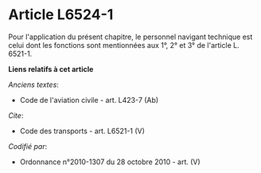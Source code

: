 # Article L6524-1

Pour l'application du présent chapitre, le personnel navigant technique est celui dont les fonctions sont mentionnées aux 1°,
2° et 3° de l'article L. 6521-1.

**Liens relatifs à cet article**

_Anciens textes_:

  - Code de l'aviation civile - art. L423-7 (Ab)

_Cite_:

  - Code des transports - art. L6521-1 (V)

_Codifié par_:

  - Ordonnance n°2010-1307 du 28 octobre 2010 - art. (V)
